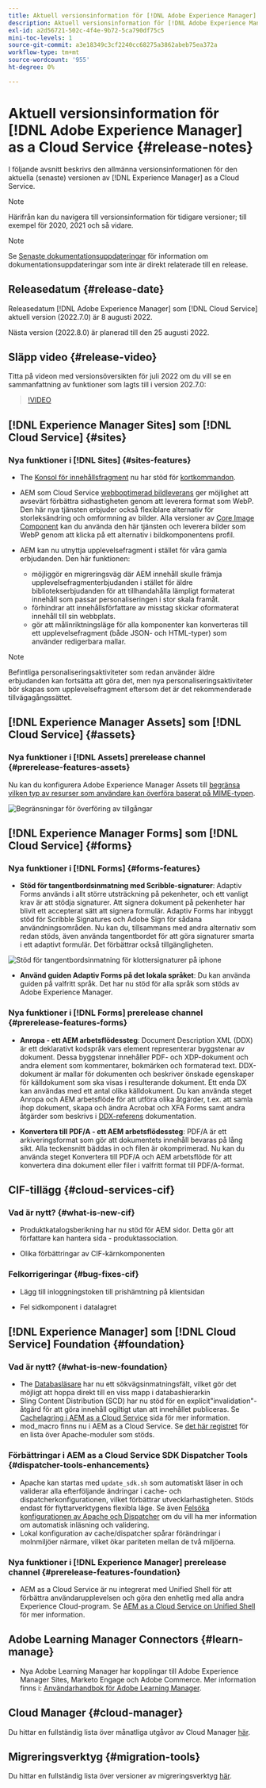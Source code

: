 ```yaml
---
title: Aktuell versionsinformation för [!DNL Adobe Experience Manager] as a Cloud Service.
description: Aktuell versionsinformation för [!DNL Adobe Experience Manager] as a Cloud Service.
exl-id: a2d56721-502c-4f4e-9b72-5ca790df75c5
mini-toc-levels: 1
source-git-commit: a3e18349c3cf2240cc68275a3862abeb75ea372a
workflow-type: tm+mt
source-wordcount: '955'
ht-degree: 0%

---
```



# Aktuell versionsinformation för [!DNL Adobe Experience Manager] as a Cloud Service {#release-notes}

I följande avsnitt beskrivs den allmänna versionsinformationen för den aktuella (senaste) versionen av [!DNL Experience Manager] as a Cloud Service.

>[!NOTE]
>
>Härifrån kan du navigera till versionsinformation för tidigare versioner; till exempel för 2020, 2021 och så vidare.

>[!NOTE]
>
>Se [Senaste dokumentationsuppdateringar](https://experienceleague.adobe.com/docs/experience-manager-release-information/aem-release-updates/doc-updates/documentation-updates.html) för information om dokumentationsuppdateringar som inte är direkt relaterade till en release.

## Releasedatum {#release-date}

Releasedatum [!DNL Adobe Experience Manager] som [!DNL Cloud Service] aktuell version (2022.7.0) är 8 augusti 2022.

Nästa version (2022.8.0) är planerad till den 25 augusti 2022.

## Släpp video {#release-video}

Titta på videon med versionsöversikten för juli 2022 om du vill se en sammanfattning av funktioner som lagts till i version 202.7.0:

>[!VIDEO](https://video.tv.adobe.com/v/345409/?quality=12)

## [!DNL Experience Manager Sites] som [!DNL Cloud Service] {#sites}

### Nya funktioner i [!DNL Sites] {#sites-features}

* The [Konsol för innehållsfragment](/help/sites-cloud/administering/content-fragments/content-fragments-console.md) nu har stöd för [kortkommandon](/help/sites-cloud/administering/content-fragments/content-fragments-console-keyboard-shortcuts.md).

* AEM som Cloud Service [webboptimerad bildleverans](https://experienceleague.adobe.com/docs/experience-manager-core-components/using/developing/web-optimized-image-delivery.html) ger möjlighet att avsevärt förbättra sidhastigheten genom att leverera format som WebP. Den här nya tjänsten erbjuder också flexiblare alternativ för storleksändring och omformning av bilder. Alla versioner av [Core Image Component](https://experienceleague.adobe.com/docs/experience-manager-core-components/using/components/image.html) kan du använda den här tjänsten och leverera bilder som WebP genom att klicka på ett alternativ i bildkomponentens profil.

* AEM kan nu utnyttja upplevelsefragment i stället för våra gamla erbjudanden. Den här funktionen:
   * möjliggör en migreringsväg där AEM innehåll skulle främja upplevelsefragmenterbjudanden i stället för äldre bibliotekserbjudanden för att tillhandahålla lämpligt formaterat innehåll som passar personaliseringen i stor skala framåt.
   * förhindrar att innehållsförfattare av misstag skickar oformaterat innehåll till sin webbplats.
   * gör att målinriktningsläge för alla komponenter kan konverteras till ett upplevelsefragment (både JSON- och HTML-typer) som använder redigerbara mallar.

>[!NOTE]
>
>Befintliga personaliseringsaktiviteter som redan använder äldre erbjudanden kan fortsätta att göra det, men nya personaliseringsaktiviteter bör skapas som upplevelsefragment eftersom det är det rekommenderade tillvägagångssättet.

## [!DNL Experience Manager Assets] som [!DNL Cloud Service] {#assets}

### Nya funktioner i [!DNL Assets] prerelease channel {#prerelease-features-assets}

Nu kan du konfigurera Adobe Experience Manager Assets till [begränsa vilken typ av resurser som användare kan överföra baserat på MIME-typen](/help/assets/configure-asset-upload-restrictions.md).

![Begränsningar för överföring av tillgångar](/help/assets/assets/asset-upload-restrictions.png)

## [!DNL Experience Manager Forms] som [!DNL Cloud Service] {#forms}

### Nya funktioner i [!DNL Forms] {#forms-features}

* **Stöd för tangentbordsinmatning med Scribble-signaturer**: Adaptiv Forms används i allt större utsträckning på pekenheter, och ett vanligt krav är att stödja signaturer. Att signera dokument på pekenheter har blivit ett accepterat sätt att signera formulär. Adaptiv Forms har inbyggt stöd för Scribble Signatures och Adobe Sign för sådana användningsområden. Nu kan du, tillsammans med andra alternativ som redan stöds, även använda tangentbordet för att göra signaturer smarta i ett adaptivt formulär. Det förbättrar också tillgängligheten.

![Stöd för tangentbordsinmatning för klottersignaturer på iphone](/help/release-notes/assets/scribble-keyboard-mobile.png)

* **Använd guiden Adaptiv Forms på det lokala språket**: Du kan använda guiden på valfritt språk. Det har nu stöd för alla språk som stöds av Adobe Experience Manager.

### Nya funktioner i [!DNL Forms] prerelease channel {#prerelease-features-forms}

<!-- * **[Launch Adaptive Form creation wizard from embed form component](/help/forms/using/embed-adaptive-form-aem-sites.md)**: You can now launch Adaptive Form creation wizard from embed form component. It helps improve content and forms authoring workflows for Sites and Forms practitioners trying to add enrollment experiences to a web page. 

![Keyboard input support for Scribble signatures on iphone](/help/release-notes/assets/froms-container.png) -->

* **Anropa - ett AEM arbetsflödessteg**: Document Description XML (DDX) är ett deklarativt kodspråk vars element representerar byggstenar av dokument. Dessa byggstenar innehåller PDF- och XDP-dokument och andra element som kommentarer, bokmärken och formaterad text. DDX-dokument är mallar för dokumenten och beskriver önskade egenskaper för källdokument som ska visas i resulterande dokument. Ett enda DX kan användas med ett antal olika källdokument. Du kan använda steget Anropa och AEM arbetsflöde för att utföra olika åtgärder, t.ex. att samla ihop dokument, skapa och ändra Acrobat och XFA Forms samt andra åtgärder som beskrivs i [DDX-referens](https://helpx.adobe.com/content/dam/help/en/experience-manager/forms-cloud-service/ddxRef.pdf) dokumentation.

* **Konvertera till PDF/A - ett AEM arbetsflödessteg**: PDF/A är ett arkiveringsformat som gör att dokumentets innehåll bevaras på lång sikt. Alla teckensnitt bäddas in och filen är okomprimerad. Nu kan du använda steget Konvertera till PDF/A och AEM arbetsflöde för att konvertera dina dokument eller filer i valfritt format till PDF/A-format.


## CIF-tillägg {#cloud-services-cif}

### Vad är nytt? {#what-is-new-cif}

* Produktkatalogsberikning har nu stöd för AEM sidor. Detta gör att författare kan hantera sida - produktassociation.

* Olika förbättringar av CIF-kärnkomponenten

### Felkorrigeringar {#bug-fixes-cif}

* Lägg till inloggningstoken till prishämtning på klientsidan

* Fel sidkomponent i datalagret

## [!DNL Experience Manager] som [!DNL Cloud Service] Foundation {#foundation}

### Vad är nytt? {#what-is-new-foundation}

* The [Databasläsare](/help/implementing/developing/tools/repository-browser.md) har nu ett sökvägsinmatningsfält, vilket gör det möjligt att hoppa direkt till en viss mapp i databashierarkin
* Sling Content Distribution (SCD) har nu stöd för en explicit&quot;invalidation&quot;-åtgärd för att göra innehåll ogiltigt utan att innehållet publiceras. Se [Cachelagring i AEM as a Cloud Service](/help/implementing/dispatcher/caching.md#explicit-invalidation) sida för mer information.
* mod_macro finns nu i AEM as a Cloud Service. Se [det här registret](/help/implementing/dispatcher/disp-overview.md) för en lista över Apache-moduler som stöds.

### Förbättringar i AEM as a Cloud Service SDK Dispatcher Tools {#dispatcher-tools-enhancements}

* Apache kan startas med `update_sdk.sh` som automatiskt läser in och validerar alla efterföljande ändringar i cache- och dispatcherkonfigurationen, vilket förbättrar utvecklarhastigheten. Stöds endast för flyttarverktygens flexibla läge. Se även [Felsöka konfigurationen av Apache och Dispatcher](/help/implementing/dispatcher/validation-debug.md#automatic-loading) om du vill ha mer information om automatisk inläsning och validering.
* Lokal konfiguration av cache/dispatcher spårar förändringar i molnmiljöer närmare, vilket ökar pariteten mellan de två miljöerna.

### Nya funktioner i [!DNL Experience Manager] prerelease channel {#prerelease-features-foundation}

* AEM as a Cloud Service är nu integrerat med Unified Shell för att förbättra användarupplevelsen och göra den enhetlig med alla andra Experience Cloud-program. Se [AEM as a Cloud Service on Unified Shell](/help/overview/aem-cloud-service-on-unified-shell.md) för mer information.

## Adobe Learning Manager Connectors {#learn-manage}

* Nya Adobe Learning Manager har kopplingar till Adobe Experience Manager Sites, Marketo Engage och Adobe Commerce. Mer information finns i: [Användarhandbok för Adobe Learning Manager](https://helpx.adobe.com/learning-manager/user-guide.html).


## Cloud Manager {#cloud-manager}

Du hittar en fullständig lista över månatliga utgåvor av Cloud Manager [här](/help/implementing/cloud-manager/release-notes-cloud-manager/release-notes-cm-current.md).

## Migreringsverktyg {#migration-tools}

Du hittar en fullständig lista över versioner av migreringsverktyg [här](/help/journey-migration/release-notes/release-notes-migration-tools-current.md).
